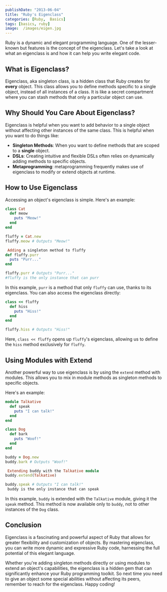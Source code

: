 ```yaml
---
publishDate: "2013-06-04"
title: "Ruby's Eigenclass"
categories: [Ruby,  Basics]
tags: [basics, ruby]
image:  /images/eigen.jpg
---
```


Ruby is a dynamic and elegant programming language. One of the lesser-known but features is the concept of the eigenclass. Let's take a look at what an eigenclass is and how it can help you write elegant code.

## What is Eigenclass?

Eigenclass, aka singleton class, is a hidden class that Ruby creates for **every** object. This class allows you to define methods specific to a single object, instead of all instances of a class. It is like a secret compartment where you can stash methods that only a particular object can use.

## Why Should You Care About Eigenclass?

Eigenclass is helpful when you want to add behavior to a single object without affecting other instances of the same class. This is helpful when you want to do things like:

- **Singleton Methods**: When you want to define methods that are scoped to a **single** object.
- **DSLs**: Creating intuitive and flexible DSLs often relies on dynamically adding methods to specific objects.
- **Metaprogramming**: metaprogramming frequently makes use of eigenclass to modify or extend objects at runtime.

## How to Use Eigenclass

Accessing an object's eigenclass is simple. Here's an example:

```ruby
class Cat
  def meow
    puts "Meow!"
  end
end

fluffy = Cat.new
fluffy.meow # Outputs "Meow!"

 Adding a singleton method to fluffy
def fluffy.purr
  puts "Purr..."
end

fluffy.purr # Outputs "Purr..."
#fluffy is the only instance that can purr

```

In this example, `purr` is a method that only `fluffy` can use, thanks to its eigenclass. You can also access the eigenclass directly:

```ruby
class << fluffy
  def hiss
    puts "Hiss!"
  end
end

fluffy.hiss # Outputs "Hiss!"

```

Here, `class << fluffy` opens up `fluffy`'s eigenclass, allowing us to define the `hiss` method exclusively for `fluffy`.

## Using Modules with Extend

Another powerful way to use eigenclass is by using the `extend` method with modules. This allows you to mix in module methods as singleton methods to specific objects.

Here's an example:

```ruby
module Talkative
  def speak
    puts "I can talk!"
  end
end

class Dog
  def bark
    puts "Woof!"
  end
end

buddy = Dog.new
buddy.bark # Outputs "Woof!"

 Extending buddy with the Talkative module
buddy.extend(Talkative)

buddy.speak # Outputs "I can talk!"
 buddy is the only instance that can speak

```

In this example, `buddy` is extended with the `Talkative` module, giving it the `speak` method. This method is now available only to `buddy`, not to other instances of the `Dog` class.

## Conclusion

Eigenclass is a fascinating and powerful aspect of Ruby that allows for greater flexibility and customization of objects. By mastering eigenclass, you can write more dynamic and expressive Ruby code, harnessing the full potential of this elegant language.

Whether you're adding singleton methods directly or using modules to extend an object's capabilities, the eigenclass is a hidden gem that can significantly enhance your Ruby programming toolkit. So next time you need to give an object some special abilities without affecting its peers, remember to reach for the eigenclass. Happy coding!
